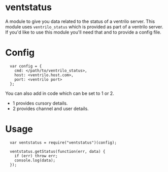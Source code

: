 ventstatus
=========

A module to give you data related to the status of a ventrilo server. This module uses `ventrilo_status` which is provided as part of a ventrilo server. If you'd like to use this module you'll need that and to provide a config file.


Config
=========

      var config = {
        cmd: </path/to/ventrilo_status>,
        host: <ventrilo.host.com>,
        port: <ventrilo port>
      };

You can also add in code which can be set to 1 or 2.
* 1 provides cursory details.
* 2 provides channel and user details.


Usage
=========

      var ventstatus = require("ventstatus")(config);
      
      ventstatus.getStatus(function(err, data) {
        if (err) throw err;
        console.log(data);
      });
